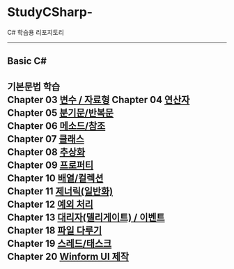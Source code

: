 # StudyCSharp-
<a>C\# 학습용 리포지토리</a>


-------------------------------

## Basic C# 
기본문법 학습
<br>Chapter 03 [변수 / 자료형](https://github.com/BlancBunny/StudyCSharp21/tree/main/Chapter03/Chapter03App)
Chapter 04 [연산자](https://github.com/BlancBunny/StudyCSharp21/tree/main/Chapter04/Chapter04App)<br>
Chapter 05 [분기문/반복문](https://github.com/BlancBunny/StudyCSharp21/tree/main/Chapter05/Chapter05App)<br>
Chapter 06 [메소드/참조](https://github.com/BlancBunny/StudyCSharp21/tree/main/Chapter06/Chapter06App)<br>
Chapter 07 [클래스](https://github.com/BlancBunny/StudyCSharp21/tree/main/Chapter07/Chapter07App)<br>
Chapter 08 [추상화](https://github.com/BlancBunny/StudyCSharp21/tree/main/Chapter08/Chapter08App)<br>
Chapter 09 [프로퍼티](https://github.com/BlancBunny/StudyCSharp21/tree/main/Chapter09/Chapter09App)<br>
Chapter 10 [배열/컬렉션](https://github.com/BlancBunny/StudyCSharp21/tree/main/Chapter10/Chapter10App)<br>
Chapter 11 [제너릭(일반화)](https://github.com/BlancBunny/StudyCSharp21/tree/main/Chapter11/Chapter11App)<br>
Chapter 12 [예외 처리](https://github.com/BlancBunny/StudyCSharp21/tree/main/Chapter12/Chapter12App)<br>
Chapter 13 [대리자(델리게이트) / 이벤트](https://github.com/BlancBunny/StudyCSharp21/tree/main/Chapter13/Chapter13App)<br>
Chapter 18 [파일 다루기](https://github.com/BlancBunny/StudyCSharp21/tree/main/Chapter18/Chapter18App)<br>
Chapter 19 [스레드/태스크](https://github.com/BlancBunny/StudyCSharp21/tree/main/Chapter19/Chapter19App)<br>
Chapter 20 [Winform UI 제작](https://github.com/BlancBunny/StudyCSharp21/tree/main/Chapter20/Chapter20App)<br>
--------------------------------
